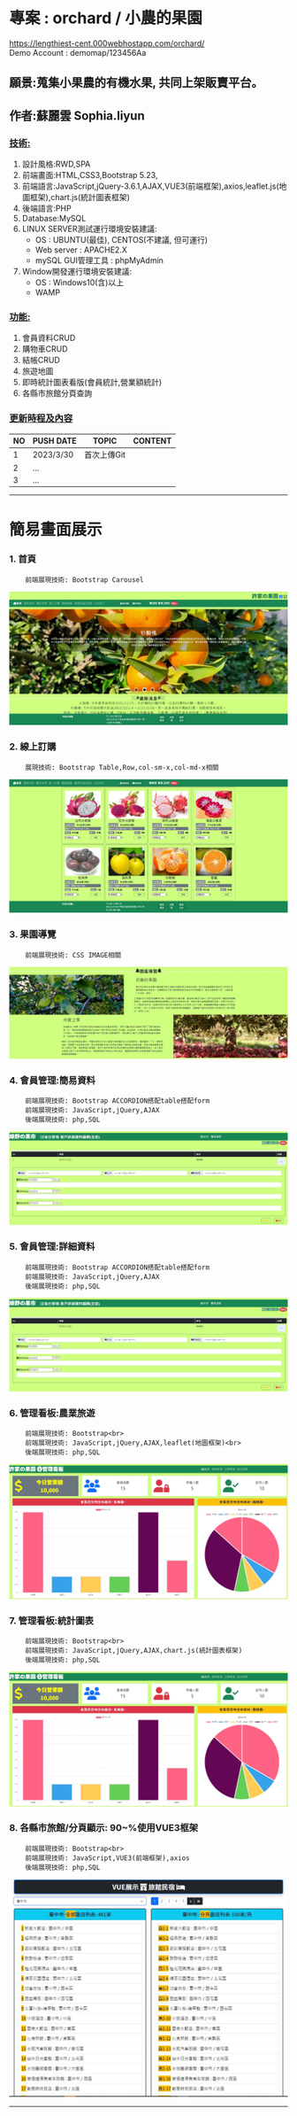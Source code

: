 # 專案 : orchard / 小農的果園
<a href="https://lengthiest-cent.000webhostapp.com/orchard/">https://lengthiest-cent.000webhostapp.com/orchard/</a>   
Demo Account : demomap/123456Aa

## 願景:蒐集小果農的有機水果, 共同上架販賣平台。
## 作者:蘇麗雲 Sophia.liyun
### <u>技術:</u>
<ol>
    <li>設計風格:RWD,SPA
    <li>前端畫面:HTML,CSS3,Bootstrap 5.23,</li>
    <li>前端語言:JavaScript,jQuery-3.6.1,AJAX,VUE3(前端框架),axios,leaflet.js(地圖框架),chart.js(統計圖表框架)</li>
    <li>後端語言:PHP</li>
    <li>Database:MySQL</li>
    <li>LINUX SERVER測試運行環境安裝建議:
        <ul>
            <li>OS : UBUNTU(最佳), CENTOS(不建議, 但可運行)
            <li>Web server : APACHE2.X
            <li>mySQL GUI管理工具 : phpMyAdmin
        </ul>
    </li>
    <li>Window開發運行環境安裝建議:
        <ul>
            <li>OS : Windows10(含)以上
            <li>WAMP
        </ul>
    </li>
</ol>

### <u>功能:</u>
<ol>
 <li>會員資料CRUD
 <li>購物車CRUD
 <li>結帳CRUD
 <li>旅遊地圖
 <li>即時統計圖表看版(會員統計,營業額統計)
 <li>各縣市旅館分頁查詢
</ol>

### <u>更新時程及內容</u>

 |NO |PUSH DATE|TOPIC|CONTENT|
 |-----|--------|--------|----|
 |1|2023/3/30|首次上傳Git||
 |2| ...     |||
 |3| ...     |||

---
# 簡易畫面展示

### 1. 首頁
        前端展現技術: Bootstrap Carousel
<img src="gitDemo/gitDemo1.JPG">

### 2. 線上訂購
        展現技術: Bootstrap Table,Row,col-sm-x,col-md-x相關
<img src="gitDemo/gitDemo2.JPG">

### 3. 果園導覽
        前端展現技術: CSS IMAGE相關
<img src="gitDemo/gitDemo3.JPG">

### 4. 會員管理:簡易資料
        前端展現技術: Bootstrap ACCORDION搭配table搭配form
        前端展現技術: JavaScript,jQuery,AJAX
        後端展現技術: php,SQL
<img src="gitDemo/gitDemo5.JPG">

### 5. 會員管理:詳細資料
        前端展現技術: Bootstrap ACCORDION搭配table搭配form
        前端展現技術: JavaScript,jQuery,AJAX
        後端展現技術: php,SQL
<img src="gitDemo/gitDemo5.JPG">

### 6. 管理看板:農業旅遊
        前端展現技術: Bootstrap<br>
        前端展現技術: JavaScript,jQuery,AJAX,leaflet(地圖框架)<br>
        後端展現技術: php,SQL
<img src="gitDemo/gitDemo7.JPG">

### 7. 管理看板:統計圖表
        前端展現技術: Bootstrap<br>
        前端展現技術: JavaScript,jQuery,AJAX,chart.js(統計圖表框架)
        後端展現技術: php,SQL
<img src="gitDemo/gitDemo7.JPG">

### 8. 各縣市旅館/分頁顯示: 90~%使用VUE3框架
        前端展現技術: Bootstrap<br>
        前端展現技術: JavaScript,VUE3(前端框架),axios
        後端展現技術: php,SQL
<img src="gitDemo/gitDemo8.JPG">

---